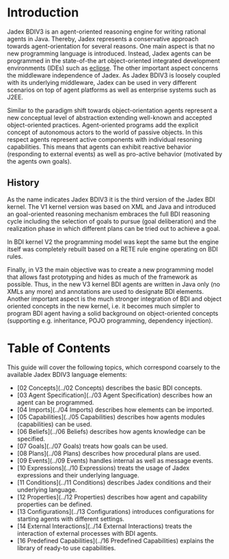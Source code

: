 # Introduction

Jadex BDIV3 is an agent-oriented reasoning engine for writing rational agents in Java. Thereby, Jadex represents a conservative approach towards agent-orientation for several reasons. One main aspect is that no new programming language is introduced. Instead, Jadex agents can be programmed in the state-of-the art object-oriented integrated development environments (IDEs) such as [eclipse](http://www.eclipse.org/). The other important aspect concerns the middleware independence of Jadex. As Jadex BDIV3 is loosely coupled with its underlying middleware, Jadex can be used in very different scenarios on top of agent platforms as well as enterprise systems such as J2EE.

Similar to the paradigm shift towards object-orientation agents represent a new conceptual level of abstraction extending well-known and accepted object-oriented practices. Agent-oriented programs add the explicit concept of autonomous actors to the world of passive objects. In this respect agents represent active components with individual resoning capabilities. This means that agents can exhibit reactive behavior (responding to external events) as well as pro-active behavior (motivated by the agents own goals).

## History 
As the name indicates Jadex BDIV3 it is the third version of the Jadex BDI kernel. 
The V1 kernel version was based on XML and Java and introduced an goal-oriented reasoning mechanism embraces the full BDI reasoning cycle including the selection of goals to pursue (goal deliberation) and the realization phase in which different plans can be tried out to achieve a goal.

In BDI kernel V2 the programming model was kept the same but the engine itself was completely rebuilt based on a RETE rule engine operating on BDI rules.

Finally, in V3 the main objective was to create a new programming model that allows fast prototyping and hides as much of the framework as possible. Thus, in the new V3 kernel BDI agents are written in Java only (no XMLs any more) and annotations are used to designate BDI elements. 
Another important aspect is the much stronger integration of BDI and object oriented concepts in the new kernel, i.e. it becomes much simpler to program BDI agent having a solid background on object-oriented concepts (supporting e.g. inheritance, POJO programming, dependency injection). 

# Table of Contents
This guide will cover the following topics, which correspond coarsely to the available Jadex BDIV3 language elements:

-   [02 Concepts](../02 Concepts) describes the basic BDI concepts.
-   [03 Agent Specification](../03 Agent Specification) describes how an agent can be programmed.
-   [04 Imports](../04 Imports) describes how elements can be imported.
-   [05 Capabilities](../05 Capabilities) describes how agents modules (capabilities) can be used.
-   [06 Beliefs](../06 Beliefs) describes how agents knowledge can be specified.
-   [07 Goals](../07 Goals) treats how goals can be used.
-   [08 Plans](../08 Plans) describes how procedural plans are used.
-   [09 Events](../09 Events) handles internal as well as message events.
-   [10 Expressions](../10 Expressions) treats the usage of Jadex expressions and their underlying language.
-   [11 Conditions](../11 Conditions) describes Jadex conditions and their underlying language.
-   [12 Properties](../12 Properties) describes how agent and capability properties can be defined.
-   [13 Configurations](../13 Configurations) introduces configurations for starting agents with different settings.
-   [14 External Interactions](../14 External Interactions) treats the interaction of external processes with BDI agents.
-   [16 Predefined Capabilities](../16 Predefined Capabilities) explains the library of ready-to use capabilities.